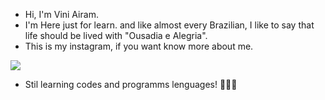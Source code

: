 - Hi, I'm Vini Airam.
- I'm Here just for learn. 
and like almost every Brazilian, I like to say that life should be lived with "Ousadia e Alegria".
- This is my instagram, if you want know more about me. 
<div>
   <a href="https://instagram.com/viniairam_" target="_blank"><img src="https://img.shields.io/badge/-Instagram-%23E4405F?style=for-the-badge&logo=instagram&logoColor=white" target="_blank"></a>

  
- Stil learning codes and programms lenguages!
👋😜👋 




